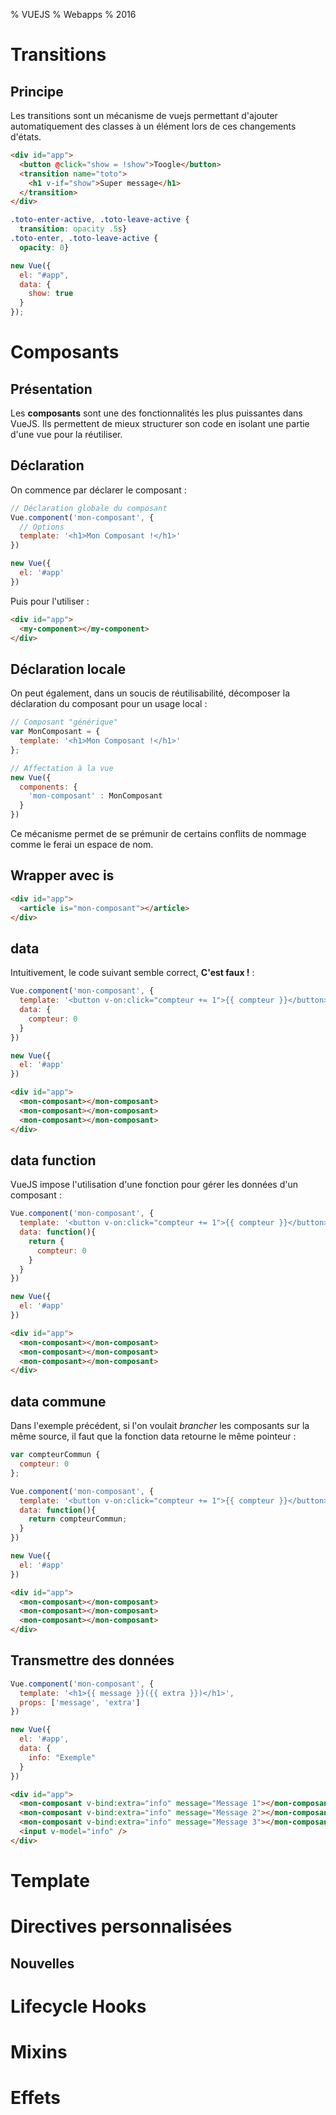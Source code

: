 % VUEJS
% Webapps
% 2016

# Transitions

## Principe

Les transitions sont un mécanisme de vuejs permettant d'ajouter automatiquement des classes à un élément lors de ces changements d'états.

```html
<div id="app">
  <button @click="show = !show">Toogle</button>
  <transition name="toto">
    <h1 v-if="show">Super message</h1>
  </transition>
</div>
```

```css
.toto-enter-active, .toto-leave-active {
  transition: opacity .5s}
.toto-enter, .toto-leave-active {
  opacity: 0}
```

```javascript
new Vue({
  el: "#app",
  data: {
    show: true
  }
});
```

# Composants

## Présentation

Les **composants** sont une des fonctionnalités les plus puissantes dans VueJS. Ils permettent de mieux structurer son code en isolant une partie d'une vue pour la réutiliser.

## Déclaration

On commence par déclarer le composant :

```javascript
// Déclaration globale du composant
Vue.component('mon-composant', {
  // Options
  template: '<h1>Mon Composant !</h1>'
})

new Vue({
  el: '#app'
})
```

Puis pour l'utiliser :

```html
<div id="app">
  <my-component></my-component>
</div>
```

## Déclaration locale

On peut également, dans un soucis de réutilisabilité, décomposer la déclaration du composant pour un
usage local :

```javascript
// Composant "générique"
var MonComposant = {
  template: '<h1>Mon Composant !</h1>'
};

// Affectation à la vue
new Vue({
  components: {
    'mon-composant' : MonComposant
  }
})
```

Ce mécanisme permet de se prémunir de certains conflits de nommage comme le ferai un espace de nom.

## Wrapper avec is

```html
<div id="app">
  <article is="mon-composant"></article>
</div>
```

## data

Intuitivement, le code suivant semble correct, **C'est faux !** :

```javascript
Vue.component('mon-composant', {
  template: '<button v-on:click="compteur += 1">{{ compteur }}</button>',
  data: {
    compteur: 0
  }
})

new Vue({
  el: '#app'
})
```

```html
<div id="app">
  <mon-composant></mon-composant>
  <mon-composant></mon-composant>
  <mon-composant></mon-composant>
</div>
```

## data function

VueJS impose l'utilisation d'une fonction pour gérer les données d'un composant :

```javascript
Vue.component('mon-composant', {
  template: '<button v-on:click="compteur += 1">{{ compteur }}</button>',
  data: function(){
    return {
      compteur: 0
    }
  }
})

new Vue({
  el: '#app'
})
```

```html
<div id="app">
  <mon-composant></mon-composant>
  <mon-composant></mon-composant>
  <mon-composant></mon-composant>
</div>
```

## data commune

Dans l'exemple précédent, si l'on voulait *brancher* les composants sur la même source, il faut que la fonction data retourne le même pointeur :

```javascript
var compteurCommun {
  compteur: 0
};

Vue.component('mon-composant', {
  template: '<button v-on:click="compteur += 1">{{ compteur }}</button>',
  data: function(){
    return compteurCommun;
  }
})

new Vue({
  el: '#app'
})
```

```html
<div id="app">
  <mon-composant></mon-composant>
  <mon-composant></mon-composant>
  <mon-composant></mon-composant>
</div>
```

## Transmettre des données

```javascript
Vue.component('mon-composant', {
  template: '<h1>{{ message }}({{ extra }})</h1>',
  props: ['message', 'extra']
})

new Vue({
  el: '#app',
  data: {
    info: "Exemple"
  }
})
```

```html
<div id="app">
  <mon-composant v-bind:extra="info" message="Message 1"></mon-composant>
  <mon-composant v-bind:extra="info" message="Message 2"></mon-composant>
  <mon-composant v-bind:extra="info" message="Message 3"></mon-composant>
  <input v-model="info" />
</div>
```


# Template

# Directives personnalisées

## Nouvelles

# Lifecycle Hooks

# Mixins

# Effets
